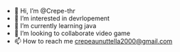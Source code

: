- 👋 Hi, I’m @Crepe-thr
- 👀 I’m interested in devrlopement
- 🌱 I’m currently learning java
- 💞️ I’m looking to collaborate  video game
- 📫 How to reach me crepeaunuttella2000@gmail.com

<!---
Crepe-thr/Crepe-thr is a ✨ special ✨ repository because its `README.md` (this file) appears on your GitHub profile.
You can click the Preview link to take a look at your changes.
--->
